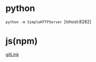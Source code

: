 # python
`python -m SimpleHTTPServer `[lohost:8282] 

# js(npm)
[gitLink](https://github.com/lwsjs/local-web-server)

